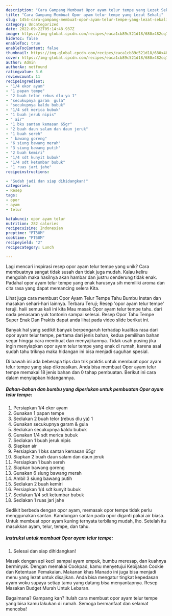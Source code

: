 ```yaml
---
description: "Cara Gampang Membuat Opor ayam telur tempe yang Lezat Sekali"
title: "Cara Gampang Membuat Opor ayam telur tempe yang Lezat Sekali"
slug: 1454-cara-gampang-membuat-opor-ayam-telur-tempe-yang-lezat-sekali
category: Uncategorized
date: 2022-09-22T05:14:48.937Z
image: https://img-global.cpcdn.com/recipes/eaca1cb89c521d18/680x482cq70/opor-ayam-telur-tempe-foto-resep-utama.jpg
hideToc: false
enableToc: true
enableTocContent: false
thumbnail: https://img-global.cpcdn.com/recipes/eaca1cb89c521d18/680x482cq70/opor-ayam-telur-tempe-foto-resep-utama.jpg
cover: https://img-global.cpcdn.com/recipes/eaca1cb89c521d18/680x482cq70/opor-ayam-telur-tempe-foto-resep-utama.jpg
author: Admin
authorAv: notfound
ratingvalue: 3.6
reviewcount: 11
recipeingredient:
- "1/4 ekor ayam"
- "1 papan tempe"
- "2 buah telor rebus dlu ya 1"
- "secukupnya garam  gula"
- "secukupnya kaldu bubuk"
- "1/4 sdt merica bubuk"
- "1 buah jeruk nipis"
- " air"
- "1 bks santan kemasan 65gr"
- "2 buah daun salam dan daun jeruk"
- "1 buah sereh"
- " bawang goreng"
- "6 siung bawang merah"
- "3 siung bawang putih"
- "2 buah kemiri"
- "1/4 sdt kunyit bubuk"
- "1/4 sdt ketumbar bubuk"
- "1 ruas jari jahe"
recipeinstructions:

- "Sudah jadi dan siap dihidangkan!"
categories:
- Resep
tags:
- opor
- ayam
- telur

katakunci: opor ayam telur 
nutrition: 282 calories
recipecuisine: Indonesian
preptime: "PT30M"
cooktime: "PT60M"
recipeyield: "2"
recipecategory: Lunch

---
```





Lagi mencari inspirasi resep opor ayam telur tempe yang unik? Cara membuatnya sangat tidak susah dan tidak juga mudah. Kalau keliru mengolah maka hasilnya akan hambar dan justru cenderung tidak enak. Padahal opor ayam telur tempe yang enak harusnya sih memiliki aroma dan cita rasa yang dapat memancing selera Kita.





Lihat juga cara membuat Opor Ayam Telur Tempe Tahu Bumbu Instan dan masakan sehari-hari lainnya. Terbaru Teruji; Resep &#39;opor ayam telur tempe&#39; teruji. haiii semua kali ini kita Mau masak Opor ayam telur tempe tahu. dari oada penasaran yuk tontonin sampai selesai. Resep Opor Tahu Tempe Super Enak Dan Praktis dapat anda lihat pada video slide berikut ini.

Banyak hal yang sedikit banyak berpengaruh terhadap kualitas rasa dari opor ayam telur tempe, pertama dari jenis bahan, kedua pemilihan bahan segar hingga cara membuat dan menyajikannya. Tidak usah pusing jika ingin menyiapkan opor ayam telur tempe yang enak di rumah, karena asal sudah tahu triknya maka hidangan ini bisa menjadi suguhan spesial.






Di bawah ini ada beberapa tips dan trik praktis untuk membuat opor ayam telur tempe yang siap dikreasikan. Anda bisa membuat Opor ayam telur tempe memakai 18 jenis bahan dan 0 tahap pembuatan. Berikut ini cara dalam menyiapkan hidangannya.

<!--inarticleads1-->

##### Bahan-bahan dan bumbu yang diperlukan untuk pembuatan Opor ayam telur tempe:

1. Persiapkan 1/4 ekor ayam
1. Gunakan 1 papan tempe
1. Sediakan 2 buah telor (rebus dlu ya) 1
1. Gunakan secukupnya garam &amp; gula
1. Sediakan secukupnya kaldu bubuk
1. Gunakan 1/4 sdt merica bubuk
1. Sediakan 1 buah jeruk nipis
1. Siapkan  air
1. Persiapkan 1 bks santan kemasan 65gr
1. Siapkan 2 buah daun salam dan daun jeruk
1. Persiapkan 1 buah sereh
1. Siapkan  bawang goreng
1. Gunakan 6 siung bawang merah
1. Ambil 3 siung bawang putih
1. Sediakan 2 buah kemiri
1. Persiapkan 1/4 sdt kunyit bubuk
1. Sediakan 1/4 sdt ketumbar bubuk
1. Sediakan 1 ruas jari jahe


Sedikit berbeda dengan opor ayam, memasak opor tempe tidak perlu menggunakan santan. Kandungan santan pada opor diganti pakai air biasa. Untuk membuat opor ayam kuning ternyata terbilang mudah, lho. Setelah itu masukkan ayam, telur, tempe, dan tahu. 

<!--inarticleads2-->

##### Instruksi untuk membuat Opor ayam telur tempe:


1. Selesai dan siap dihidangkan!

Masak dengan api kecil sampai ayam empuk, bumbu meresap, dan kuahnya berminyak. Dengan memakai Cookpad, kamu menyetujui Kebijakan Cookie dan Ketentuan Pemakaian. Makanan khas Manado ini juga bisa menjadi menu yang lezat untuk disajikan. Anda bisa mengatur tingkat kepedasan ayam woku supaya setiap tamu yang datang bisa menyantapnya. Resep Masakan Budget Murah Untuk Lebaran. 

Bagaimana? Gampang kan? Itulah cara membuat opor ayam telur tempe yang bisa kamu lakukan di rumah. Semoga bermanfaat dan selamat mencoba!

